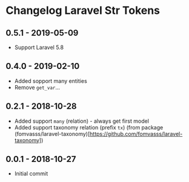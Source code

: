 # Changelog Laravel Str Tokens

## 0.5.1 - 2019-05-09

- Support Laravel 5.8

## 0.4.0 - 2019-02-10

- Added sopport many entities
- Remove `get_var`...

## 0.2.1 - 2018-10-28

- Added support `many` (relation) - always get first model
- Added support taxonomy relation (prefix `tx`) (from package (fomvasss/laravel-taxonomy)[https://github.com/fomvasss/laravel-taxonomy])

## 0.0.1 - 2018-10-27

- Initial commit
